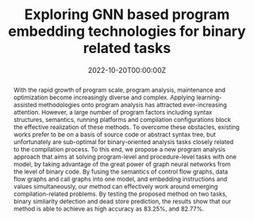 ---
title: 'Exploring GNN based program embedding technologies for binary related tasks'

# Authors
# If you created a profile for a user (e.g. the default `admin` user), write the username (folder name) here
# and it will be replaced with their full name and linked to their profile.
authors:
  - Yixin Guo
  - Pengcheng Li
  - Yingwei Luo
  - Xiaolin Wang
  - Zhenlin Wang
# # Author notes (optional)
# author_notes:
#   - 'Equal contribution'
#   - 'Equal contribution'

date: '2022-10-20T00:00:00Z'
doi: ''

# Schedule page publish date (NOT publication's date).
date: '2022-10-20T00:00:00Z'

# Publication type.
# Accepts a single type but formatted as a YAML list (for Hugo requirements).
# Enter a publication type from the CSL standard.
publication_types: ['paper-conference']

# Publication name and optional abbreviated publication name.
publication: In *International Conference on Program Comprehension*
publication_short: In *ICPC 22*

abstract: 'With the rapid growth of program scale, program analysis, maintenance and optimization become increasingly diverse and complex. Applying learning-assisted methodologies onto program analysis has attracted ever-increasing attention. However, a large number of program factors including syntax structures, semantics, running platforms and compilation configurations block the effective realization of these methods. To overcome these obstacles, existing works prefer to be on a basis of source code or abstract syntax tree, but unfortunately are sub-optimal for binary-oriented analysis tasks closely related to the compilation process. To this end, we propose a new program analysis approach that aims at solving program-level and procedure-level tasks with one model, by taking advantage of the great power of graph neural networks from the level of binary code. By fusing the semantics of control flow graphs, data flow graphs and call graphs into one model, and embedding instructions and values simultaneously, our method can effectively work around emerging compilation-related problems. By testing the proposed method on two tasks, binary similarity detection and dead store prediction, the results show that our method is able to achieve as high accuracy as 83.25%, and 82.77%.'

# Summary. An optional shortened abstract.
summary: ''

tags: []

# Display this page in the Featured widget?
featured: true

# Custom links (uncomment lines below)
# links:
# - name: Custom Link
#   url: http://example.org

url_pdf: 'https://dl.acm.org/doi/pdf/10.1145/3524610.3527900'
url_code: ''
url_dataset: ''
url_poster: ''
url_project: ''
url_slides: ''
url_source: ''
url_video: ''

# Featured image
# To use, add an image named `featured.jpg/png` to your page's folder.
# image:
#   caption: 'Image credit: [**Unsplash**](https://unsplash.com/photos/pLCdAaMFLTE)'
#   focal_point: ''
#   preview_only: false

# Associated Projects (optional).
#   Associate this publication with one or more of your projects.
#   Simply enter your project's folder or file name without extension.
#   E.g. `internal-project` references `content/project/internal-project/index.md`.
#   Otherwise, set `projects: []`.
# projects:
#   - example

# Slides (optional).
#   Associate this publication with Markdown slides.
#   Simply enter your slide deck's filename without extension.
#   E.g. `slides: "example"` references `content/slides/example/index.md`.
#   Otherwise, set `slides: ""`.
# slides: example
---